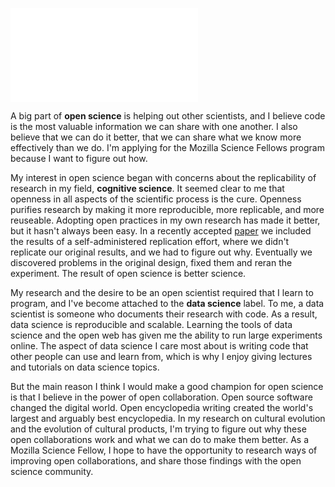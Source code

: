 ![**Figure 1.** Pierce Edmiston](fig/venn.pdf)

A big part of **open science** is helping out other scientists, and I believe code is the most valuable information we can share with one another. I also believe that we can do it better, that we can share what we know more effectively than we do. I'm applying for the Mozilla Science Fellows program because I want to figure out how.

My interest in open science began with concerns about the replicability of research in my field, **cognitive science**. It seemed clear to me that openness in all aspects of the scientific process is the cure. Openness purifies research by making it more reproducible, more replicable, and more reuseable. Adopting open practices in my own research has made it better, but it hasn't always been easy. In a recently accepted [paper](http://sapir.psych.wisc.edu/papers/edmiston_lupyan_JML.pdf) we included the results of a self-administered replication effort, where we didn't replicate our original results, and we had to figure out why. Eventually we discovered problems in the original design, fixed them and reran the experiment. The result of open science is better science.

My research and the desire to be an open scientist required that I learn to program, and I've become attached to the **data science** label. To me, a data scientist is someone who documents their research with code. As a result, data science is reproducible and scalable. Learning the tools of data science and the open web has given me the ability to run large experiments online. The aspect of data science I care most about is writing code that other people can use and learn from, which is why I enjoy giving lectures and tutorials on data science topics.

But the main reason I think I would make a good champion for open science is that I believe in the power of open collaboration. Open source software changed the digital world. Open encyclopedia writing created the world's largest and arguably best encyclopedia. In my research on cultural evolution and the evolution of cultural products, I'm trying to figure out why these open collaborations work and what we can do to make them better. As a Mozilla Science Fellow, I hope to have the opportunity to research ways of improving open collaborations, and share those findings with the open science community.
